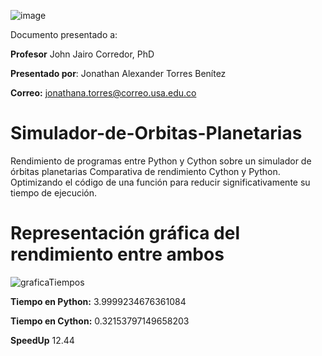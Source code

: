 ![image](https://user-images.githubusercontent.com/83324055/117240089-af9fa480-adf5-11eb-8bcf-837288c0d315.png)

Documento presentado a:

**Profesor** John Jairo Corredor, PhD

**Presentado por**:
Jonathan Alexander Torres Benítez

**Correo:** jonathana.torres@correo.usa.edu.co

# Simulador-de-Orbitas-Planetarias
Rendimiento de programas entre Python y Cython sobre un simulador de órbitas planetarias
Comparativa de rendimiento Cython y Python. Optimizando el código de una función para reducir significativamente su tiempo de ejecución.

# Representación gráfica del rendimiento entre ambos 
![graficaTiempos](https://user-images.githubusercontent.com/83324055/118345711-fc713280-b4fb-11eb-8c32-3619963a07d3.png)

**Tiempo en Python:** 3.9999234676361084 

**Tiempo en Cython:** 0.32153797149658203 

**SpeedUp** 12.44 
